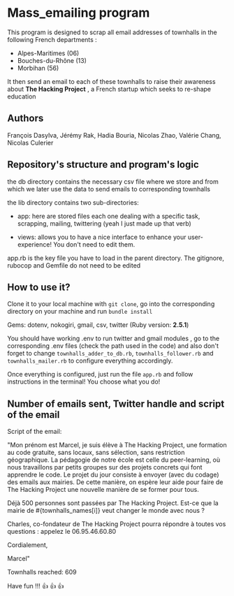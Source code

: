 # Mass_emailing program

This program is designed to scrap all email addresses of townhalls in the following French departments :

- Alpes-Maritimes (06)
- Bouches-du-Rhône (13)
- Morbihan (56)

It then send an email to each of these townhalls to raise their awareness about **The Hacking Project** , a French startup which seeks to
re-shape education

## Authors

François Dasylva, Jérémy Rak, Hadia Bouria, Nicolas Zhao, Valérie  Chang, Nicolas Culerier

## Repository's structure and program's logic

the db directory contains the necessary csv file where we store and from which we later use the data to send emails to corresponding townhalls

the lib directory contains two sub-directories:
- app: here are stored files each one dealing with a specific task, scrapping, mailing, twittering (yeah I just made up that verb)

- views: allows you to have a nice interface to enhance your user-experience! You don't need to edit them.

app.rb is the key file you have to load in the parent directory. The gitignore, rubocop and Gemfile do not need to be edited

## How to use it?

Clone it to your local machine with ```git clone```, go into the corresponding directory on your machine and run ```bundle install```

Gems: dotenv, nokogiri, gmail, csv, twitter (Ruby version: **2.5.1**)

You should have working .env to run twitter and gmail modules , go to the corresponding .env files (check the path used in the code) and also don't forget to change ```townhalls_adder_to_db.rb```, ```townhalls_follower.rb``` and ```townhalls_mailer.rb``` to configure everything accordingly.

Once everything is configured, just run the file ```app.rb``` and follow instructions in the terminal! You choose what you do!

## Number of emails sent, Twitter handle and script of the email

Script of the email: 

"Mon prénom est Marcel, je suis élève à The Hacking Project, une formation au code gratuite, sans locaux, sans sélection, sans restriction géographique. La pédagogie de notre école est celle du peer-learning, où nous travaillons par petits groupes sur des projets concrets qui font apprendre le code. Le projet du jour consiste à envoyer (avec du codage) des emails aux mairies. De cette manière, on espère leur aide pour faire de The Hacking Project une nouvelle manière de se former pour tous.

Déjà 500 personnes sont passées par The Hacking Project. Est-ce que la mairie de #{townhalls_names[i]} veut changer le monde avec nous ?

Charles, co-fondateur de The Hacking Project pourra répondre à toutes vos questions : appelez le 06.95.46.60.80

Cordialement,

Marcel"

Townhalls reached: 609

Have fun !!! :+1: :+1: :+1:
